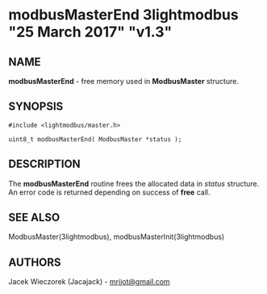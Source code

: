 # modbusMasterEnd 3lightmodbus "25 March 2017" "v1.3"

## NAME
**modbusMasterEnd** - free memory used in **ModbusMaster** structure.

## SYNOPSIS
`#include <lightmodbus/master.h>`

`uint8_t modbusMasterEnd( ModbusMaster *status );`

## DESCRIPTION
The **modbusMasterEnd** routine frees the allocated data in *status* structure.
An error code is returned depending on success of **free** call.

## SEE ALSO
ModbusMaster(3lightmodbus), modbusMasterInit(3lightmodbus)

## AUTHORS
Jacek Wieczorek (Jacajack) - mrjjot@gmail.com
